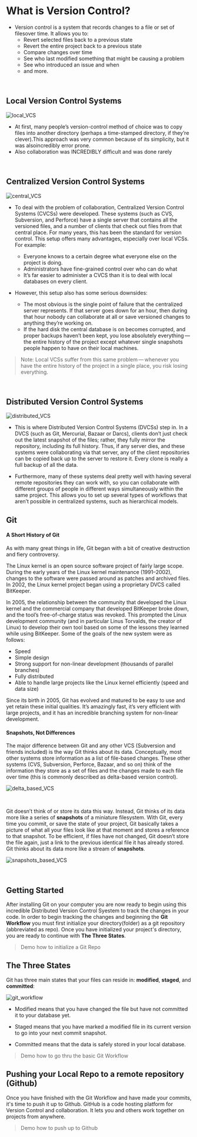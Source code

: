 # What is Version Control?

- Version control is a system that records changes to a file or set of filesover time. It allows you to:
  - Revert selected files back to a previous state
  - Revert the entire project back to a previous state
  - Compare changes over time
  - See who last modified something that might be causing a problem
  - See who introduced an issue and when
  - and more.

<br>

## Local Version Control Systems

![local_VCS](imgs/Local_Version_Control_Systems.png)

- At first, many people’s version-control method of choice was to copy files into another directory (perhaps a time-stamped directory, if they’re clever).This approach was very common because of its simplicity, but it was alsoincredibly error prone.
- Also collaboration was INCREDIBLY difficult and was done rarely

<br>

## Centralized Version Control Systems

![central_VCS](imgs/Centralized_Version_Control_Systems.png)

- To deal with the problem of collaboration, Centralized Version Control Systems (CVCSs) were developed. These systems (such as CVS, Subversion, and Perforce) have a single server that contains all the versioned files, and a number of clients that check out files from that central place. For many years, this has been the standard for version control. This setup offers many advantages, especially over local VCSs. For example:

  - Everyone knows to a certain degree what everyone else on the project is doing.
  - Administrators have fine-grained control over who can do what
  - It’s far easier to administer a CVCS than it is to deal with local databases on every client.

- However, this setup also has some serious downsides:
  - The most obvious is the single point of failure that the centralized server represents. If that server goes down for an hour, then during that hour nobody can collaborate at all or save versioned changes to anything they’re working on.
  - If the hard disk the central database is on becomes corrupted, and proper backups haven’t been kept, you lose absolutely everything — the entire history of the project except whatever single snapshots people happen to have on their local machines.

> Note: Local VCSs suffer from this same problem — whenever you have the entire history of the project in a single place, you risk losing everything.

<br>

## Distributed Version Control Systems

![distributed_VCS](imgs/Distributed_Version_Control_Systems.png)

- This is where Distributed Version Control Systems (DVCSs) step in. In a DVCS (such as Git, Mercurial, Bazaar or Darcs), clients don’t just check out the latest snapshot of the files; rather, they fully mirror the repository, including its full history. Thus, if any server dies, and these systems were collaborating via that server, any of the client repositories can be copied back up to the server to restore it. Every clone is really a full backup of all the data.

- Furthermore, many of these systems deal pretty well with having several remote repositories they can work with, so you can collaborate with different groups of people in different ways simultaneously within the same project. This allows you to set up several types of workflows that aren’t possible in centralized systems, such as hierarchical models.

## Git

#### A Short History of Git

As with many great things in life, Git began with a bit of creative destruction and fiery controversy.

The Linux kernel is an open source software project of fairly large scope. During the early years of the Linux kernel maintenance (1991–2002), changes to the software were passed around as patches and archived files. In 2002, the Linux kernel project began using a proprietary DVCS called BitKeeper.

In 2005, the relationship between the community that developed the Linux kernel and the commercial company that developed BitKeeper broke down, and the tool’s free-of-charge status was revoked. This prompted the Linux development community (and in particular Linus Torvalds, the creator of Linux) to develop their own tool based on some of the lessons they learned while using BitKeeper. Some of the goals of the new system were as follows:

- Speed
- Simple design
- Strong support for non-linear development (thousands of parallel branches)
- Fully distributed
- Able to handle large projects like the Linux kernel efficiently (speed and data size)

Since its birth in 2005, Git has evolved and matured to be easy to use and yet retain these initial qualities. It’s amazingly fast, it’s very efficient with large projects, and it has an incredible branching system for non-linear development.

#### Snapshots, Not Differences

The major difference between Git and any other VCS (Subversion and friends included) is the way Git thinks about its data. Conceptually, most other systems store information as a list of file-based changes. These other systems (CVS, Subversion, Perforce, Bazaar, and so on) think of the information they store as a set of files and the changes made to each file over time (this is commonly described as delta-based version control).

![delta_based_VCS](imgs/Delta_Based_Version_Control.png)

<br>

Git doesn’t think of or store its data this way. Instead, Git thinks of its data more like a series of **snapshots** of a miniature filesystem. With Git, every time you commit, or save the state of your project, Git basically takes a picture of what all your files look like at that moment and stores a reference to that snapshot. To be efficient, if files have not changed, Git doesn’t store the file again, just a link to the previous identical file it has already stored. Git thinks about its data more like a stream of **snapshots**.

![snapshots_based_VCS](imgs/Snapshot_Based_Version_Control.png)

<br>

## Getting Started

After installing Git on your computer you are now ready to begin using this incredible Distributed Version Control Syestem to track the changes in your code. In order to begin tracking the changes and beginning the **Git Workflow** you must first initialize your directory(folder) as a git repository (abbreviated as repo).
Once you have initialized your project's directory, you are ready to continue with **The Three States**.

> Demo how to initialize a Git Repo

## The Three States

Git has three main states that your files can reside in: **modified**, **staged**, and **committed**:

![git_workflow](imgs/Git_Workflow.png)

- Modified means that you have changed the file but have not committed it to your database yet.

- Staged means that you have marked a modified file in its current version to go into your next commit snapshot.

- Committed means that the data is safely stored in your local database.

> Demo how to go thru the basic Git Workflow

## Pushing your Local Repo to a remote repository (Github)

Once you have finished with the Git Workflow and have made your commits, it's time to push it up to Github. GitHub is a code hosting platform for Version Control and collaboration. It lets you and others work together on projects from anywhere.

> Demo how to push up to Github

